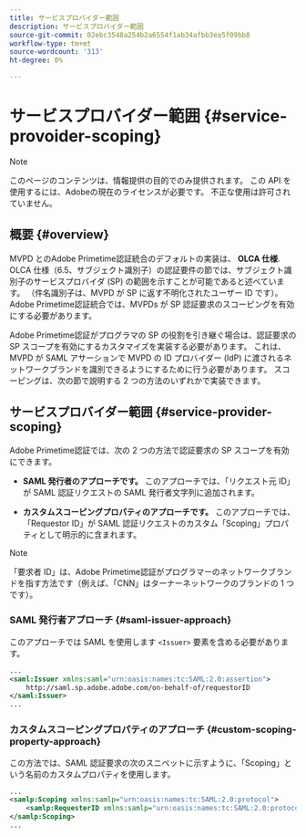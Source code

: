 ```yaml
---
title: サービスプロバイダー範囲
description: サービスプロバイダー範囲
source-git-commit: 02ebc3548a254b2a6554f1ab34afbb3ea5f09bb8
workflow-type: tm+mt
source-wordcount: '313'
ht-degree: 0%

---
```


# サービスプロバイダー範囲 {#service-provoider-scoping}

>[!NOTE]
>
>このページのコンテンツは、情報提供の目的でのみ提供されます。 この API を使用するには、Adobeの現在のライセンスが必要です。 不正な使用は許可されていません。

## 概要 {#overview}

MVPD とのAdobe Primetime認証統合のデフォルトの実装は、 **OLCA 仕様**. OLCA 仕様（6.5、サブジェクト識別子）の認証要件の節では、サブジェクト識別子のサービスプロバイダ (SP) の範囲を示すことが可能であると述べています。 （件名識別子は、MVPD が SP に返す不明化されたユーザー ID です）。  Adobe Primetime認証統合では、MVPDs が SP 認証要求のスコーピングを有効にする必要があります。

Adobe Primetime認証がプログラマの SP の役割を引き継ぐ場合は、認証要求の SP スコープを有効にするカスタマイズを実装する必要があります。  これは、MVPD が SAML アサーションで MVPD の ID プロバイダー (IdP) に渡されるネットワークブランドを識別できるようにするために行う必要があります。  スコーピングは、次の節で説明する 2 つの方法のいずれかで実装できます。

## サービスプロバイダー範囲 {#service-provider-scoping}

Adobe Primetime認証では、次の 2 つの方法で認証要求の SP スコープを有効にできます。

* **SAML 発行者のアプローチです。**  このアプローチでは、「リクエスト元 ID」が SAML 認証リクエストの SAML 発行者文字列に追加されます。

* **カスタムスコーピングプロパティのアプローチです。**  このアプローチでは、「Requestor ID」が SAML 認証リクエストのカスタム「Scoping」プロパティとして明示的に含まれます。

>[!NOTE]
>
>「要求者 ID」は、Adobe Primetime認証がプログラマーのネットワークブランドを指す方法です（例えば、「CNN」はターナーネットワークのブランドの 1 つです）。

### SAML 発行者アプローチ {#saml-issuer-approach}

このアプローチでは SAML を使用します `<Issuer>` 要素を含める必要があります。

```xml
...
<saml:Issuer xmlns:saml="urn:oasis:names:tc:SAML:2.0:assertion">
    http://saml.sp.adobe.adobe.com/on-behalf-of/requestorID
</saml:Issuer>
...
```

### カスタムスコーピングプロパティのアプローチ {#custom-scoping-property-approach}

この方法では、SAML 認証要求の次のスニペットに示すように、「Scoping」という名前のカスタムプロパティを使用します。

```xml
...
<samlp:Scoping xmlns:samlp="urn:oasis:names:tc:SAML:2.0:protocol">
    <samlp:RequesterID xmlns:samlp="urn:oasis:names:tc:SAML:2.0:protocol">requestorID</samlp:RequesterID>
</samlp:Scoping>
...
```

<!--
>[!RELATEDINFORMATION]
>* [MVPD Authentication](/help/authentication/authn-usecase.md)
>* **OLCA Specification**
-->
